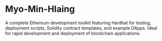 # Myo-Min-Hlaing
A complete Ethereum development toolkit featuring Hardhat for testing, deployment scripts, Solidity contract templates, and example DApps. Ideal for rapid development and deployment of blockchain applications.
